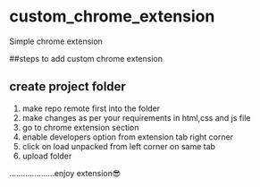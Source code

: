 # custom_chrome_extension
Simple chrome extension

##steps to add custom chrome extension

<h2>create project folder</h2>
<ol>
  <li>make repo remote first into the folder</li>
  <li>make changes as per your requirements in html,css and js file</li>
  <li>go to chrome extension section</li>
  <li>enable developers option from extension tab right corner</li>
  <li>click on load unpacked from left corner on same tab</li>
  <li>upload folder</li>
  </ol>
....................enjoy extension😎



